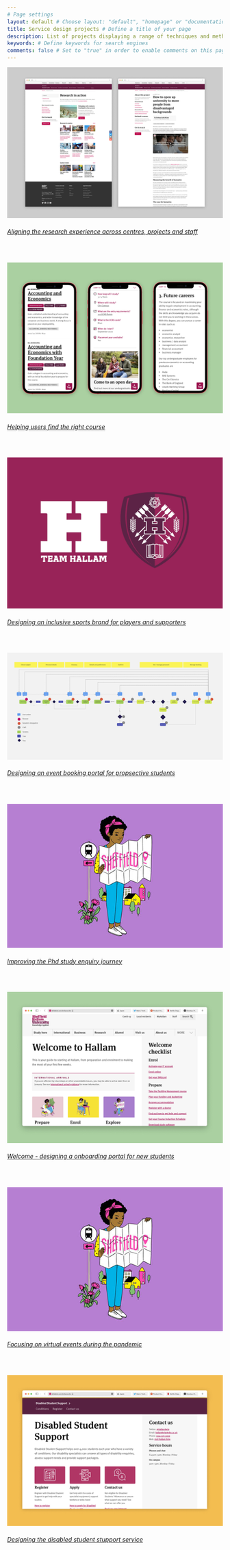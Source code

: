 ```yaml
---
# Page settings
layout: default # Choose layout: "default", "homepage" or "documentation-archive"
title: Service design projects # Define a title of your page
description: List of projects displaying a range of techniques and methods to create great services and products # Define a description of your page
keywords: # Define keywords for search engines
comments: false # Set to "true" in order to enable comments on this page. Make sure you properly setup "disqus_forum_shortname" variable in "_config.yml"
---
```


![My Image](images/research.jpg)
###### [Aligning the research experience across centres, projects and staff](portfolio/research.md)
<br/>

![My Image](images/OLP.jpg)
###### [Helping users find the right course](portfolio/teamhallam.md)
<br/>

![My Image](images/teamhallam.jpg)
###### [Designing an inclusive sports brand for players and supporters](portfolio/teamhallam.md)
<br/>


![My Image](images/eventjourneys.png)
###### [Designing an event booking portal for propsective students](portfolio/events.md)
<br/>

![My Image](images/explore.jpg)
###### [Improving the Phd study enquiry journey](portfolio/projPGR.md)
<br/>

![My Image](images/welcome.jpg)
###### [Welcome - designing a onboarding portal for new students](portfolio/welcome.md)
<br/>

![My Image](images/explore.jpg)
###### [Focusing on virtual events during the pandemic](portfolio/virtualopen.md)
<br/>

![My Image](images/DSS.jpg)
###### [Designing the disabled student stupport service](portfolio/dss.md)











